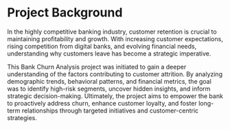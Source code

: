 # Project Background
In the highly competitive banking industry, customer retention is crucial to maintaining profitability and growth. With increasing customer expectations, rising competition from digital banks, and evolving financial needs, understanding why customers leave has become a strategic imperative.

This Bank Churn Analysis project was initiated to gain a deeper understanding of the factors contributing to customer attrition. By analyzing demographic trends, behavioral patterns, and financial metrics, the goal was to identify high-risk segments, uncover hidden insights, and inform strategic decision-making. Ultimately, the project aims to empower the bank to proactively address churn, enhance customer loyalty, and foster long-term relationships through targeted initiatives and customer-centric strategies.




